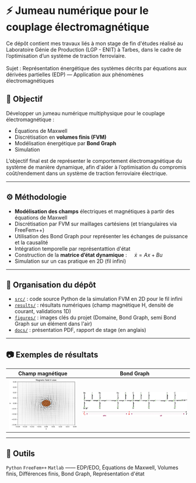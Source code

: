 # ⚡ Jumeau numérique pour le couplage électromagnétique

Ce dépôt contient mes travaux liés à mon stage de fin d'études réalisé au Laboratoire Génie de Production (LGP - ENIT) à Tarbes, dans le cadre de l’optimisation d’un système de traction ferroviaire.\
\
Sujet : Représentation énergétique des systèmes décrits par équations aux dérivées partielles (EDP) — Application aux phénomènes électromagnétiques

## 🎯 Objectif

Développer un jumeau numérique multiphysique pour le couplage électromagnétique :
- Équations de Maxwell
- Discrétisation en **volumes finis (FVM)**
- Modélisation énergétique par **Bond Graph**
- Simulation 

L’objectif final est de représenter le comportement électromagnétique du système de manière dynamique, afin d'aider à l’optimisation du compromis coût/rendement dans un système de traction ferroviaire électrique.

---

## ⚙️ Méthodologie

- **Modélisation des champs** électriques et magnétiques à partir des équations de Maxwell
- Discrétisation par FVM sur maillages cartésiens (et triangulaires via FreeFem++)
- Utilisation des Bond Graph pour représenter les échanges de puissance et la causalité
- Intégration temporelle par représentattion d'état
- Construction de la **matrice d’état dynamique** : $` \quad \dot{x} = Ax + Bu`$
- Simulation sur un cas pratique en 2D (fil infini)

---

## 📁 Organisation du dépôt

- [`src/`](https://github.com/kayivi/Modele_dynamique_electromagnetique/tree/main/src) : code source Python de la simulation FVM en 2D pour le fil infini
- [`results/`](https://github.com/kayivi/Modele_dynamique_electromagnetique/tree/main/results) : résultats numériques (champ magnétique H, densité de courant, validations 1D)
- [`figures/`](https://github.com/kayivi/Modele_dynamique_electromagnetique/tree/main/figures) : images clés du projet (Domaine, Bond Graph, semi Bond Graph sur un élément dans l'air)
- [`docs/`](https://github.com/kayivi/Modele_dynamique_electromagnetique/tree/main/docs) : présentation PDF, rapport de stage (en anglais)

---

## 📷 Exemples de résultats

| Champ magnétique | Bond Graph |
|---------------------------|-------------------|
| ![](results/zoom_magnetic_field.png)  | ![](figures/bg.png) |

---

## 🔧 Outils

`Python` `FreeFem++`  `Matlab`  —— EDP/EDO, Équations de Maxwell, Volumes finis, Différences finis, Bond Graph, Représentation d'état
